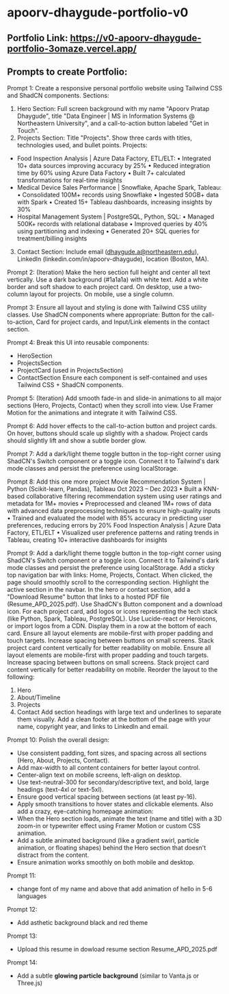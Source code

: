 # apoorv-dhaygude-portfolio-v0

## Portfolio Link: https://v0-apoorv-dhaygude-portfolio-3omaze.vercel.app/

## Prompts to create Portfolio:


Prompt 1:
Create a responsive personal portfolio website using Tailwind CSS and ShadCN components.
Sections:
1. Hero Section: Full screen background with my name "Apoorv Pratap Dhaygude", title "Data Engineer | MS in Information Systems @ Northeastern University", and a call-to-action button labeled "Get in Touch".
2. Projects Section: Title "Projects". Show three cards with titles, technologies used, and bullet points. Projects:
  - Food Inspection Analysis | Azure Data Factory, ETL/ELT: 
    • Integrated 10+ data sources improving accuracy by 25%
    • Reduced integration time by 60% using Azure Data Factory
    • Built 7+ calculated transformations for real-time insights
  - Medical Device Sales Performance | Snowflake, Apache Spark, Tableau: 
    • Consolidated 100M+ records using Snowflake
    • Ingested 50GB+ data with Spark
    • Created 15+ Tableau dashboards, increasing insights by 30%
  - Hospital Management System | PostgreSQL, Python, SQL:
    • Managed 500K+ records with relational database
    • Improved queries by 40% using partitioning and indexing
    • Generated 20+ SQL queries for treatment/billing insights
3. Contact Section: Include email (dhaygude.a@northeastern.edu), LinkedIn (linkedin.com/in/apoorv-dhaygude), location (Boston, MA).


Prompt 2: (Iteration)
Make the hero section full height and center all text vertically. Use a dark background (#1a1a1a) with white text. Add a white border and soft shadow to each project card. On desktop, use a two-column layout for projects. On mobile, use a single column.


Prompt 3: 
Ensure all layout and styling is done with Tailwind CSS utility classes. Use ShadCN components where appropriate: Button for the call-to-action, Card for project cards, and Input/Link elements in the contact section.


Prompt 4:
Break this UI into reusable components:
- HeroSection
- ProjectsSection
- ProjectCard (used in ProjectsSection)
- ContactSection
Ensure each component is self-contained and uses Tailwind CSS + ShadCN components.


Prompt 5: (Iteration)
Add smooth fade-in and slide-in animations to all major sections (Hero, Projects, Contact) when they scroll into view. Use Framer Motion for the animations and integrate it with Tailwind CSS.


Prompt 6:
Add hover effects to the call-to-action button and project cards. On hover, buttons should scale up slightly with a shadow. Project cards should slightly lift and show a subtle border glow.


Prompt 7:
Add a dark/light theme toggle button in the top-right corner using ShadCN's Switch component or a toggle icon. Connect it to Tailwind's dark mode classes and persist the preference using localStorage.


Prompt 8:
Add this one more project Movie Recommendation System | Python (Scikit-learn, Pandas), Tableau Oct 2023 – Dec 2023
• Built a KNN-based collaborative filtering recommendation system using user ratings and metadata for 1M+ movies
• Preprocessed and cleaned 1M+ rows of data with advanced data preprocessing techniques to ensure high-quality inputs
• Trained and evaluated the model with 85% accuracy in predicting user preferences, reducing errors by 20%
Food Inspection Analysis | Azure Data Factory, ETL/ELT
• Visualized user preference patterns and rating trends in Tableau, creating 10+ interactive dashboards for insights


Prompt 9:
Add a dark/light theme toggle button in the top-right corner using ShadCN's Switch component or a toggle icon. Connect it to Tailwind's dark mode classes and persist the preference using localStorage.
Add a sticky top navigation bar with links: Home, Projects, Contact. When clicked, the page should smoothly scroll to the corresponding section. Highlight the active section in the navbar.
In the hero or contact section, add a "Download Resume" button that links to a hosted PDF file (Resume_APD_2025.pdf). Use ShadCN's Button component and a download icon.
For each project card, add logos or icons representing the tech stack (like Python, Spark, Tableau, PostgreSQL). Use Lucide-react or Heroicons, or import logos from a CDN. Display them in a row at the bottom of each card.
Ensure all layout elements are mobile-first with proper padding and touch targets. Increase spacing between buttons on small screens. Stack project card content vertically for better readability on mobile.
Ensure all layout elements are mobile-first with proper padding and touch targets. Increase spacing between buttons on small screens. Stack project card content vertically for better readability on mobile.
Reorder the layout to the following:
1. Hero
2. About/Timeline
3. Projects
4. Contact
Add section headings with large text and underlines to separate them visually.
Add a clean footer at the bottom of the page with your name, copyright year, and links to LinkedIn and email.


Prompt 10:
Polish the overall design:
- Use consistent padding, font sizes, and spacing across all sections (Hero, About, Projects, Contact).
- Add max-width to all content containers for better layout control.
- Center-align text on mobile screens, left-align on desktop.
- Use text-neutral-300 for secondary/descriptive text, and bold, large headings (text-4xl or text-5xl).
- Ensure good vertical spacing between sections (at least py-16).
- Apply smooth transitions to hover states and clickable elements.
Also add a crazy, eye-catching homepage animation:
- When the Hero section loads, animate the text (name and title) with a 3D zoom-in or typewriter effect using Framer Motion or custom CSS animation.
- Add a subtle animated background (like a gradient swirl, particle animation, or floating shapes) behind the Hero section that doesn't distract from the content.
- Ensure animation works smoothly on both mobile and desktop.


Prompt 11:
- change font of my name and above that add animation of hello in 5-6 languages


Prompt 12:
- Add asthetic background black and red theme


Prompt 13:
- Upload this resume in dowload resume section Resume_APD_2025.pdf


Prompt 14:
- Add a subtle **glowing particle background** (similar to Vanta.js or Three.js)



